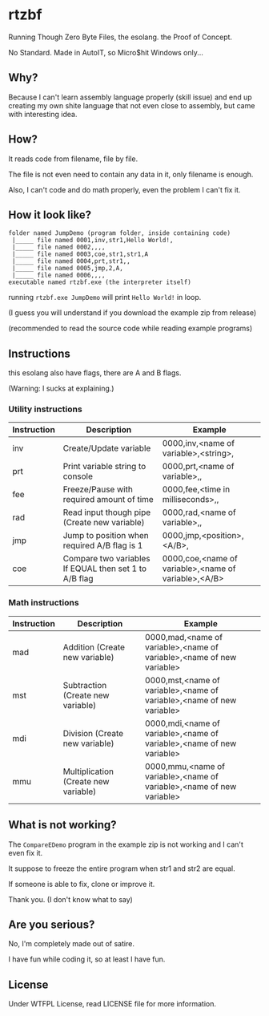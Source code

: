 # rtzbf
Running Though Zero Byte Files, the esolang. the Proof of Concept.

No Standard. Made in AutoIT, so Micro$hit Windows only...

Why?
---

Because I can't learn assembly language properly (skill issue) and end up creating my own shite language that not even close to assembly, but came with interesting idea.

How?
---

It reads code from filename, file by file.

The file is not even need to contain any data in it, only filename is enough.

Also, I can't code and do math properly, even the problem I can't fix it.

How it look like?
---

```
folder named JumpDemo (program folder, inside containing code)
 |_____ file named 0001,inv,str1,Hello World!,
 |_____ file named 0002,,,,
 |_____ file named 0003,coe,str1,str1,A
 |_____ file named 0004,prt,str1,,
 |_____ file named 0005,jmp,2,A,
 |_____ file named 0006,,,,
executable named rtzbf.exe (the interpreter itself)
```

running ``rtzbf.exe JumpDemo`` will print ``Hello World!`` in loop.

(I guess you will understand if you download the example zip from release)

(recommended to read the source code while reading example programs)

Instructions
---

this esolang also have flags, there are A and B flags.

(Warning: I sucks at explaining.)

### Utility instructions

| Instruction | Description                                            | Example                                                 |
| ----------- | -----------                                            | -------                                                 |
| inv         | Create/Update variable                                 | 0000,inv,\<name of variable>,\<string>,                 |
| prt         | Print variable string to console                       | 0000,prt,\<name of variable>,,                          |
| fee         | Freeze/Pause with required amount of time              | 0000,fee,\<time in milliseconds>,,                      |
| rad         | Read input though pipe (Create new variable)           | 0000,rad,\<name of variable>,,                          |
| jmp         | Jump to position when required A/B flag is 1           | 0000,jmp,\<position>,\<A/B>,                            |
| coe         | Compare two variables If EQUAL then set 1 to A/B flag  | 0000,coe,\<name of variable>,\<name of variable>,\<A/B> |

### Math instructions

| Instruction | Description                                            | Example                                                                  |
| ----------- | -----------                                            | -------                                                                  |
| mad         | Addition (Create new variable)                         | 0000,mad,\<name of variable>,\<name of variable>,\<name of new variable> |
| mst         | Subtraction (Create new variable)                      | 0000,mst,\<name of variable>,\<name of variable>,\<name of new variable> |
| mdi         | Division (Create new variable)                         | 0000,mdi,\<name of variable>,\<name of variable>,\<name of new variable> |
| mmu         | Multiplication (Create new variable)                   | 0000,mmu,\<name of variable>,\<name of variable>,\<name of new variable> |

What is not working?
---

The ``CompareEDemo`` program in the example zip is not working and I can't even fix it.

It suppose to freeze the entire program when str1 and str2 are equal.

If someone is able to fix, clone or improve it.

Thank you. (I don't know what to say)

Are you serious?
---

No, I'm completely made out of satire.

I have fun while coding it, so at least I have fun.

License
---

Under WTFPL License, read LICENSE file for more information.
